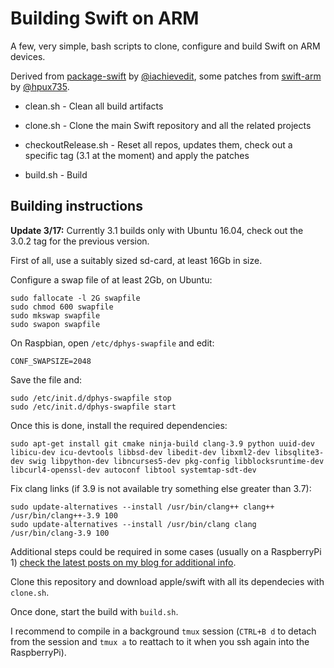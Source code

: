 # Building Swift on ARM


A few, very simple, bash scripts to clone, configure and build Swift on ARM devices. 

Derived from [package-swift](https://github.com/iachievedit/package-swift) by [@iachievedit](https://twitter.com/iachievedit), some patches from [swift-arm](https://github.com/swift-arm/) by [@hpux735](https://twitter.com/hpux735).


- clean.sh - Clean all build artifacts 

- clone.sh - Clone the main Swift repository and all the related projects

- checkoutRelease.sh - Reset all repos, updates them, check out a specific tag (3.1 at the moment) and apply the patches

- build.sh - Build


## Building instructions

**Update 3/17:** Currently 3.1 builds only with Ubuntu 16.04, check out the 3.0.2 tag for the previous version.

First of all, use a suitably sized sd-card, at least 16Gb in size.

Configure a swap file of at least 2Gb, on Ubuntu:

    sudo fallocate -l 2G swapfile
    sudo chmod 600 swapfile
    sudo mkswap swapfile
    sudo swapon swapfile

On Raspbian, open `/etc/dphys-swapfile` and edit:

    CONF_SWAPSIZE=2048
    
Save the file and:

    sudo /etc/init.d/dphys-swapfile stop
    sudo /etc/init.d/dphys-swapfile start
    
Once this is done, install the required dependencies:

    sudo apt-get install git cmake ninja-build clang-3.9 python uuid-dev libicu-dev icu-devtools libbsd-dev libedit-dev libxml2-dev libsqlite3-dev swig libpython-dev libncurses5-dev pkg-config libblocksruntime-dev libcurl4-openssl-dev autoconf libtool systemtap-sdt-dev
    
Fix clang links (if 3.9 is not available try something else greater than 3.7):

    sudo update-alternatives --install /usr/bin/clang++ clang++ /usr/bin/clang++-3.9 100
    sudo update-alternatives --install /usr/bin/clang clang /usr/bin/clang-3.9 100

Additional steps could be required in some cases (usually on a RaspberryPi 1) [check the latest posts on my blog for additional info](https://uraimo.com).

Clone this repository and download apple/swift with all its dependecies with `clone.sh`.

Once done, start the build with `build.sh`.

I recommend to compile in a background `tmux` session (`CTRL+B d` to detach from the session and `tmux a` to reattach to it when you ssh again into the RaspberryPi).
